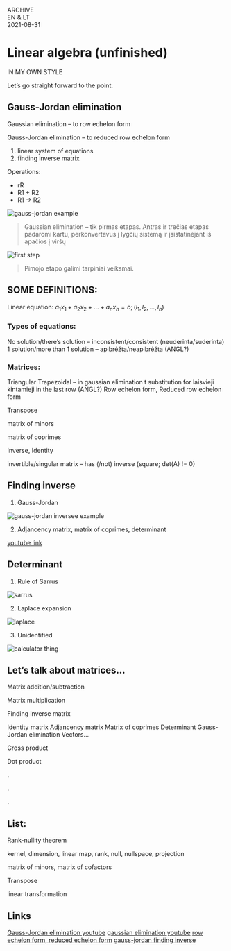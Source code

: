 ARCHIVE  
EN & LT  
2021-08-31

# Linear algebra (unfinished)

IN MY OWN STYLE

Let’s go straight forward to the point.

## Gauss-Jordan elimination

Gaussian elimination – to row echelon form

Gauss-Jordan elimination – to reduced row echelon form

1. linear system of equations
2. finding inverse matrix

Operations:

- rR
- R1 + R2
- R1 -> R2

![gauss-jordan example](./5/1.png)

> Gaussian elimination – tik pirmas etapas. Antras ir trečias etapas padaromi kartu, perkonvertavus į lygčių sistemą ir įsistatinėjant iš apačios į viršų

![first step](./5/2.png)

> Pimojo etapo galimi tarpiniai veiksmai.

## SOME DEFINITIONS:

Linear equation: $a_1x_1 + a_2x_2 + … + a_nx_n = b; (l_1, l_2, …, l_n)$

### Types of equations:

No solution/there’s solution – inconsistent/consistent (neuderinta/suderinta)
1 solution/more than 1 solution – apibrėžta/neapibrėžta (ANGL?)

### Matrices:

Triangular
Trapezoidal – in gaussian elimination t substitution for laisvieji kintamieji in the last row (ANGL?)
Row echelon form, Reduced row echelon form

Transpose

matrix of minors

matrix of coprimes

Inverse, Identity

invertible/singular matrix – has (/not) inverse (square; det(A) != 0)

## Finding inverse

1. Gauss-Jordan

![gauss-jordan inversee example](./5/3.png)

2. Adjancency matrix, matrix of coprimes, determinant

[youtube link](https://www.youtube.com/watch?v=S4n-tQZnU6o)

## Determinant

1. Rule of Sarrus

![sarrus](./5/4.png)

2. Laplace expansion

![laplace](./5/5.png)

3. Unidentified

![calculator thing](./5/6.png)

## Let’s talk about matrices…

Matrix addition/subtraction

Matrix multiplication

Finding inverse matrix

Identity matrix
Adjancency matrix
Matrix of coprimes
Determinant
Gauss-Jordan elimination
Vectors…

Cross product

Dot product

.

.

.

## List:

Rank-nullity theorem

kernel, dimension, linear map, rank, null, nullspace, projection

matrix of minors, matrix of cofactors

Transpose

linear transformation

## Links

[Gauss-Jordan elimination youtube](https://www.youtube.com/watch?v=eYSASx8_nyg)
[gaussian elimination youtube](https://www.youtube.com/watch?v=TiojznkrRIQ)
[row echelon form, reduced echelon form](https://www.youtube.com/watch?v=XDafiM4Cyb4&t=59s)
[gauss-jordan finding inverse](https://www.youtube.com/watch?v=obts_JDS6_Q)
